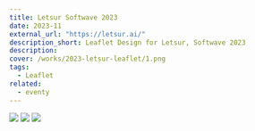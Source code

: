 ```yaml
---
title: Letsur Softwave 2023
date: 2023-11
external_url: "https://letsur.ai/"
description_short: Leaflet Design for Letsur, Softwave 2023
description:
cover: /works/2023-letsur-leaflet/1.png
tags:
  - Leaflet
related:
  - eventy
---
```


![](/works/2023-letsur-leaflet/1.png)
![](/works/2023-letsur-leaflet/2.png)
![](/works/2023-letsur-leaflet/3.png)
